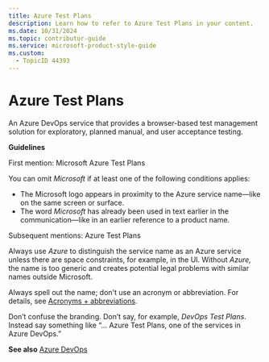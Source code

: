 ```yaml
---
title: Azure Test Plans
description: Learn how to refer to Azure Test Plans in your content.
ms.date: 10/31/2024
ms.topic: contributor-guide
ms.service: microsoft-product-style-guide
ms.custom:
  - TopicID 44393
---
```



# Azure Test Plans

An Azure DevOps service that provides a browser-based test management solution for exploratory, planned manual, and user acceptance testing.

**Guidelines**

First mention: Microsoft Azure Test Plans

You can omit *Microsoft* if at least one of the following conditions applies:

- The Microsoft logo appears in proximity to the Azure service name—like on the same screen or surface.
- The word *Microsoft* has already been used in text earlier in the communication—like in an earlier reference to a product name.

Subsequent mentions: Azure Test Plans

Always use *Azure* to distinguish the service name as an Azure service unless there are space constraints, for example, in the UI. Without *Azure,* the name is too generic and creates potential legal problems with similar names outside Microsoft.

Always spell out the name; don't use an acronym or abbreviation. For details, see [Acronyms + abbreviations](~\acronyms-and-abbreviations.md).

Don’t confuse the branding. Don’t say, for example, *DevOps Test Plans*. Instead say something like “… Azure Test Plans, one of the services in Azure DevOps.”

**See also** [Azure DevOps](~\a_z_names_terms\a\azure-devops.md)

